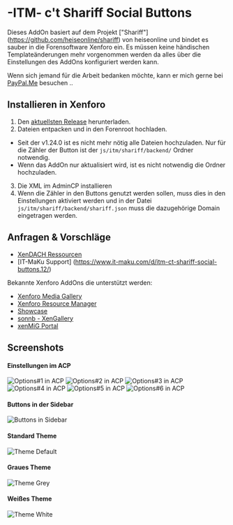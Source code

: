# -ITM- c't Shariff Social Buttons

Dieses AddOn basiert auf dem Projekt ["Shariff"] (https://github.com/heiseonline/shariff) von heiseonline und bindet es sauber in die Forensoftware Xenforo ein. Es müssen keine händischen Templateänderungen mehr vorgenommen werden da alles über die Einstellungen des AddOns konfiguriert werden kann.

Wenn sich jemand für die Arbeit bedanken möchte, kann er mich gerne bei [PayPal.Me](https://www.paypal.me/itmaku) besuchen ..

## Installieren in Xenforo
1. Den [aktuellsten Release](https://github.com/McAtze/-ITM-ctShariffSocialButtons/releases/latest) herunterladen.
2. Dateien entpacken und in den Forenroot hochladen.
  * Seit der v1.24.0 ist es nicht mehr nötig alle Dateien hochzuladen. Nur für die Zähler der Button ist der `js/itm/shariff/backend/` Ordner notwendig.
  * Wenn das AddOn nur aktualisiert wird, ist es nicht notwendig die Ordner hochzuladen.
3. Die XML im AdminCP installieren
4. Wenn die Zähler in den Buttons genutzt werden sollen, muss dies in den Einstellungen aktiviert werden und in der Datei `js/itm/shariff/backend/shariff.json` muss die dazugehörige Domain eingetragen werden.

## Anfragen & Vorschläge
* [XenDACH Ressourcen](http://www.xendach.de/resources/itm-ct-shariff-social-buttons.248/)
* [IT-MaKu Support] (https://www.it-maku.com/d/itm-ct-shariff-social-buttons.12/)

Bekannte Xenforo AddOns die unterstützt werden:
  * [Xenforo Media Gallery](https://xenforo.com/purchase/)
  * [Xenforo Resource Manager](https://xenforo.com/purchase/)
  * [Showcase](http://xenaddons.com/store-products/showcase/)
  * [sonnb - XenGallery](http://www.sonnb.com/purchases/sonnb-xengallery-xenforo-gallery.1/)
  * [xenMiG Portal](http://www.xendach.de/resources/xenmig-portal.228/)

## Screenshots
#### Einstellungen im ACP
![Options#1 in ACP](https://cdn.it-maku.com/git/shariff/Options-1.png)
![Options#2 in ACP](https://cdn.it-maku.com/git/shariff/Options-2.png)
![Options#3 in ACP](https://cdn.it-maku.com/git/shariff/Options-3.png)
![Options#4 in ACP](https://cdn.it-maku.com/git/shariff/Options-4.png)
![Options#5 in ACP](https://cdn.it-maku.com/git/shariff/Options-5.png)
![Options#6 in ACP](https://cdn.it-maku.com/git/shariff/Options-6.png)
#### Buttons in der Sidebar
![Buttons in Sidebar](https://cdn.it-maku.com/git/shariff/Sidebar.png)
#### Standard Theme
![Theme Default](https://cdn.it-maku.com/git/shariff/Theme_default.png)
#### Graues Theme
![Theme Grey](https://cdn.it-maku.com/git/shariff/Theme_grey.png)
#### Weißes Theme
![Theme White](https://cdn.it-maku.com/git/shariff/Theme_white.png)
